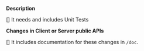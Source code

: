 <!--
For more information about contributing code to Licode see: 
http://lynckia.com/licode/contribute.html
-->

**Description**

<!--
Add a short description here, please.
If the contribution needs and includes Unit Tests check the box below.
-->

[] It needs and includes Unit Tests

**Changes in Client or Server public APIs**

<!--
Add a detailed description of any change in the public APIs.
If you have included related documentation check the box below.
-->

[] It includes documentation for these changes in `/doc`.